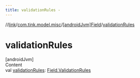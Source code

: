 ```yaml
---
title: validationRules -
---
```

//[link](../../index.md)/[com.tink.model.misc](../index.md)/[[androidJvm]Field](index.md)/[validationRules](validation-rules.md)



# validationRules  
[androidJvm]  
Content  
val [validationRules](validation-rules.md): [Field.ValidationRules](-validation-rules/index.md)  



